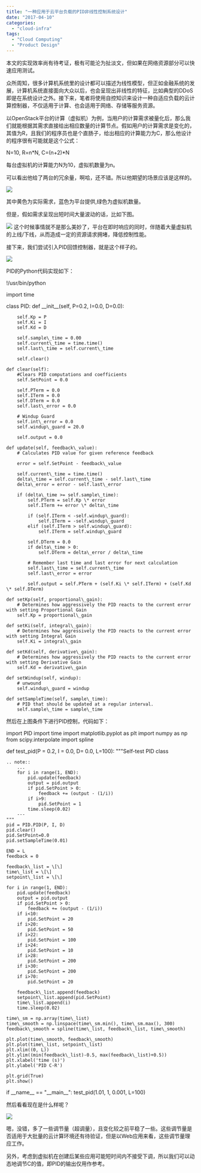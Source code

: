 ```yaml
---
title: "一种应用于云平台负载的PID非线性控制系统设计"
date: "2017-04-10"
categories: 
  - "cloud-infra"
tags:
  - "Cloud Computing"
  - "Product Design"
---
```


本文的实现效率尚有待考证，极有可能沦为扯淡文，但如果在网络资源部分可以快速应用测试。

众所周知，很多计算机系统里的设计都可以描述为线性模型，但正如金融系统的发展，计算机系统直接面向大众以后，也会呈现出非线性的特征，比如典型的DDoS即是在系统设计之外。接下来，笔者将使用自控知识来设计一种自适应负载的云计算控制器，不仅适用于计算、也会适用于网络、存储等服务资源。

以OpenStack平台的计算（虚拟机）为例，当用户的计算需求被量化后，那么我们就能根据其需求直接给出相应数量的计算节点。假如用户的计算需求是变化的，其值为R，且我们的程序员也是个直肠子，给出相应的计算能力为C，那么他设计的程序很有可能就是这个公式：

N=10,
R=n\*N,
C=(n+2)\*N

每台虚拟机的计算能力N为10，虚拟机数量为n。

可以看出他给了两台的冗余量，啊哈，还不错。所以他期望的场景应该是这样的。

[![](/blog/images/figure_1.png)](https://blog.lofyer.org/wp-content/uploads/figure_1.png)

其中黄色为实际需求，蓝色为平台提供,绿色为虚拟机数量。

但是，假如需求呈现出短时间大量波动的话，比如下图。

[![](/blog/images/figure_2.png)](https://blog.lofyer.org/wp-content/uploads/figure_2.png) 这个时候事情就不是那么美妙了，平台在即时响应的同时，伴随着大量虚拟机的上线/下线，从而造成一定的资源请求拥堵，降低控制性能。

接下来，我们尝试引入PID回馈控制器，就是这个样子的。

[![](/blog/images/Pid-feedback-nct-int-correct-1024x471.png)](https://blog.lofyer.org/wp-content/uploads/Pid-feedback-nct-int-correct.png)

PID的Python代码实现如下：

!/usr/bin/python

import time

class PID:
    def \_\_init\_\_(self, P=0.2, I=0.0, D=0.0):

        self.Kp = P
        self.Ki = I
        self.Kd = D

        self.sample\_time = 0.00
        self.current\_time = time.time()
        self.last\_time = self.current\_time

        self.clear()

    def clear(self):
        #Clears PID computations and coefficients
        self.SetPoint = 0.0

        self.PTerm = 0.0
        self.ITerm = 0.0
        self.DTerm = 0.0
        self.last\_error = 0.0

        # Windup Guard
        self.int\_error = 0.0
        self.windup\_guard = 20.0

        self.output = 0.0

    def update(self, feedback\_value):
        # Calculates PID value for given reference feedback

        error = self.SetPoint - feedback\_value

        self.current\_time = time.time()
        delta\_time = self.current\_time - self.last\_time
        delta\_error = error - self.last\_error

        if (delta\_time >= self.sample\_time):
            self.PTerm = self.Kp \* error
            self.ITerm += error \* delta\_time

            if (self.ITerm < -self.windup\_guard):
                self.ITerm = -self.windup\_guard
            elif (self.ITerm > self.windup\_guard):
                self.ITerm = self.windup\_guard

            self.DTerm = 0.0
            if delta\_time > 0:
                self.DTerm = delta\_error / delta\_time

            # Remember last time and last error for next calculation
            self.last\_time = self.current\_time
            self.last\_error = error

            self.output = self.PTerm + (self.Ki \* self.ITerm) + (self.Kd \* self.DTerm)

    def setKp(self, proportional\_gain):
        # Determines how aggressively the PID reacts to the current error with setting Proportional Gain
        self.Kp = proportional\_gain

    def setKi(self, integral\_gain):
        # Determines how aggressively the PID reacts to the current error with setting Integral Gain
        self.Ki = integral\_gain

    def setKd(self, derivative\_gain):
        # Determines how aggressively the PID reacts to the current error with setting Derivative Gain
        self.Kd = derivative\_gain

    def setWindup(self, windup):
        # unwound
        self.windup\_guard = windup

    def setSampleTime(self, sample\_time):
        # PID that should be updated at a regular interval.
        self.sample\_time = sample\_time

然后在上图条件下进行PID控制，代码如下：

import PID
import time
import matplotlib.pyplot as plt
import numpy as np
from scipy.interpolate import spline

def test\_pid(P = 0.2,  I = 0.0, D= 0.0, L=100):
    """Self-test PID class

    .. note::
        ...
        for i in range(1, END):
            pid.update(feedback)
            output = pid.output
            if pid.SetPoint > 0:
                feedback += (output - (1/i))
            if i>9:
                pid.SetPoint = 1
            time.sleep(0.02)
        ---
    """
    pid = PID.PID(P, I, D)
    pid.clear()
    pid.SetPoint=0.0
    pid.setSampleTime(0.01)

    END = L
    feedback = 0

    feedback\_list = \[\]
    time\_list = \[\]
    setpoint\_list = \[\]

    for i in range(1, END):
        pid.update(feedback)
        output = pid.output
        if pid.SetPoint > 0:
            feedback += (output - (1/i))
        if i<10:
            pid.SetPoint = 20
        if i>20:
            pid.SetPoint = 50
        if i>22:
            pid.SetPoint = 100
        if i>24:
            pid.SetPoint = 10
        if i>28:
            pid.SetPoint = 200
        if i>30:
            pid.SetPoint = 200
        if i>70:
            pid.SetPoint = 20

        feedback\_list.append(feedback)
        setpoint\_list.append(pid.SetPoint)
        time\_list.append(i)
        time.sleep(0.02)

    time\_sm = np.array(time\_list)
    time\_smooth = np.linspace(time\_sm.min(), time\_sm.max(), 300)
    feedback\_smooth = spline(time\_list, feedback\_list, time\_smooth)

    plt.plot(time\_smooth, feedback\_smooth)
    plt.plot(time\_list, setpoint\_list)
    plt.xlim((0, L))
    plt.ylim((min(feedback\_list)-0.5, max(feedback\_list)+0.5))
    plt.xlabel('time (s)')
    plt.ylabel('PID C-R')

    plt.grid(True)
    plt.show()

if \_\_name\_\_ == "\_\_main\_\_":
    test\_pid(1.01, 1, 0.001, L=100)

然后看看现在是什么样呢？

[![](/blog/images/figure_3.png)](https://blog.lofyer.org/wp-content/uploads/figure_3.png)

嗯，没错，多了一些调节量（超调量），且变化较之前平稳了一些。这些调节量是否适用于大批量的云计算环境还有待验证，但是以Web应用来看，这些调节量理应工作。

另外，考虑到虚拟机在创建后某些应用可能短时间内不接受下调，所以我们可以动态地调节C的值，即PID的输出仅用作参考。
